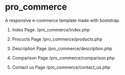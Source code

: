 # pro_commerce

A responsive e-commerce template made with bootstrap.



1. Index Page.
/pro_commerce/index.php

2. Procucts Page
/pro_commerce/products.php

3. Description Page
/pro_commerce/description.php

4. Comparison Page
/pro_commerce/comparison.php

5. Contact us Page
/pro_commerce/contact_us.php
